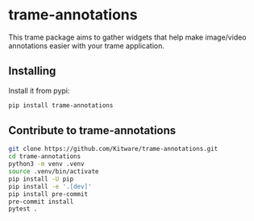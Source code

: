 # trame-annotations

This trame package aims to gather widgets that help make image/video annotations easier with your trame application.

## Installing

Install it from pypi:

```bash
pip install trame-annotations
```

## Contribute to trame-annotations

```bash
git clone https://github.com/Kitware/trame-annotations.git
cd trame-annotations
python3 -m venv .venv
source .venv/bin/activate
pip install -U pip
pip install -e '.[dev]'
pip install pre-commit
pre-commit install
pytest .
```
